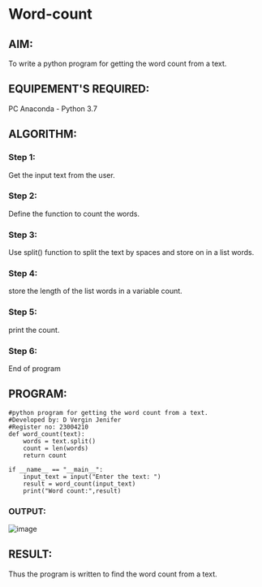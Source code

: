 # Word-count
## AIM:
To write a python program for getting the word count from a text.
## EQUIPEMENT'S REQUIRED: 
PC
Anaconda - Python 3.7
## ALGORITHM: 
### Step 1:
Get the input text from the user.
### Step 2: 
Define the function to count the words.
### Step 3: 
Use split() function to split the text by spaces and store on in a list words.
### Step 4:  
store the length of the list words in a variable count.
### Step 5: 
print the count.
### Step 6: 
End of program
## PROGRAM:
```
#python program for getting the word count from a text.
#Developed by: D Vergin Jenifer
#Register no: 23004210
def word_count(text):
    words = text.split()
    count = len(words)
    return count

if __name__ == "__main__":
    input_text = input("Enter the text: ")
    result = word_count(input_text)
    print("Word count:",result)
```
### OUTPUT:
![image](https://github.com/VerginJenifer/Word-count/assets/136251012/8c6ccf2b-4625-4f94-8c06-c5debf52efbe)

## RESULT:
Thus the program is written to find the word count from a text.
